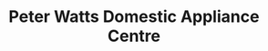 ---
title: "Peter Watts Domestic Appliance Centre"
url: /bury-st-edmunds/peter-watts-domestic-appliance-centre/
shop: shop
---
